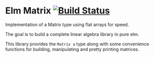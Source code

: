 # Elm Matrix [![Build Status](https://travis-ci.org/Punie/elm-matrix.svg?branch=master)](https://travis-ci.org/Punie/elm-matrix)

Implementation of a Matrix type using flat arrays for speed.

The goal is to build a complete linear algebra library in pure elm.

This library provides the `Matrix a` type along with some convenience functions for building, manipulating and pretty printing matrices.

